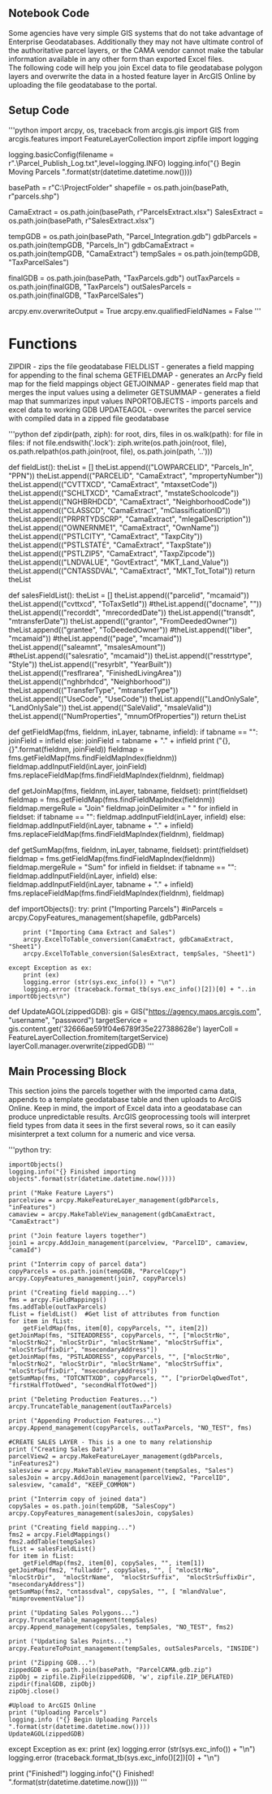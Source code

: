 ## Notebook Code

Some agencies have very simple GIS systems that do not take advantage of Enterprise Geodatabases.  Additionally they may not have ultimate control of the authoritative parcel layers, or the CAMA vendor cannot make the tabular information available in any other form than exported Excel files.  
The following code will help you join Excel data to file geodatabase polygon layers and overwrite the data in a hosted feature layer in ArcGIS Online by uploading the file geodatabase to the portal.  

## Setup Code

'''python
import arcpy, os, traceback
from arcgis.gis import GIS
from arcgis.features import FeatureLayerCollection
import zipfile
import logging

logging.basicConfig(filename = r".\Parcel_Publish_Log.txt",level=logging.INFO)
logging.info("{} Begin Moving Parcels ".format(str(datetime.datetime.now()))) 

basePath = r"C:\ProjectFolder"
shapefile = os.path.join(basePath, r"parcels.shp")

CamaExtract = os.path.join(basePath, r"ParcelsExtract.xlsx")
SalesExtract = os.path.join(basePath, r"SalesExtract.xlsx")

tempGDB = os.path.join(basePath, "Parcel_Integration.gdb")
gdbParcels = os.path.join(tempGDB, "Parcels_In")
gdbCamaExtract = os.path.join(tempGDB, "CamaExtract")
tempSales = os.path.join(tempGDB, "TaxParcelSales")

finalGDB = os.path.join(basePath, "TaxParcels.gdb")
outTaxParcels = os.path.join(finalGDB, "TaxParcels")
outSalesParcels = os.path.join(finalGDB, "TaxParcelSales")

arcpy.env.overwriteOutput = True
arcpy.env.qualifiedFieldNames = False
'''

# Functions

ZIPDIR - zips the file geodatabase
FIELDLIST - generates a field mapping for appending to the final schema
GETFIELDMAP - generates an ArcPy field map for the field mappings object
GETJOINMAP - generates field map that merges the input values using a delimeter
GETSUMMAP - generates a field map that summarizes input values
INPORTOBJECTS - imports parcels and excel data to working GDB
UPDATEAGOL - overwrites the parcel service with compiled data in a zipped file geodatabase

'''python
def zipdir(path, ziph):
    for root, dirs, files in os.walk(path):
        for file in files:
            if not file.endswith('.lock'):
                ziph.write(os.path.join(root, file),
                       os.path.relpath(os.path.join(root, file),
                                       os.path.join(path, '..')))

def fieldList():
    theList = []
    theList.append(("LOWPARCELID", "Parcels_In", "PPN"))
    theList.append(("PARCELID", "CamaExtract", "mpropertyNumber"))
    theList.append(("CVTTXCD", "CamaExtract", "mtaxsetCode"))
    theList.append(("SCHLTXCD", "CamaExtract", "mstateSchoolcode"))
    theList.append(("NGHBRHDCD", "CamaExtract", "NeighborhoodCode"))
    theList.append(("CLASSCD", "CamaExtract", "mClassificationID"))
    theList.append(("PRPRTYDSCRP", "CamaExtract", "mlegalDescription"))
    theList.append(("OWNERNME1", "CamaExtract", "OwnName"))
    theList.append(("PSTLCITY", "CamaExtract", "TaxpCity"))
    theList.append(("PSTLSTATE", "CamaExtract", "TaxpState"))
    theList.append(("PSTLZIP5", "CamaExtract", "TaxpZipcode"))
    theList.append(("LNDVALUE", "GovtExtract", "MKT_Land_Value"))
    theList.append(("CNTASSDVAL", "CamaExtract", "MKT_Tot_Total"))
    return theList

def salesFieldList():
    theList = []
    theList.append(("parcelid",   "mcamaid"))
    theList.append(("cvttxcd",   "ToTaxSetId"))
    #theList.append(("docname",  ""))
    theList.append(("recorddt",   "mrecordedDate"))
    theList.append(("transdt",   "mtransferDate"))
    theList.append(("grantor",   "FromDeededOwner"))
    theList.append(("grantee",   "ToDeededOwner"))
    #theList.append(("liber",  "mcamaid"))
    #theList.append(("page",  "mcamaid"))
    theList.append(("saleamnt",   "msalesAmount"))
    #theList.append(("salesratio",  "mcamaid"))
    theList.append(("resstrtype",   "Style"))
    theList.append(("resyrblt",   "YearBuilt"))
    theList.append(("resflrarea",   "FinishedLivingArea"))
    theList.append(("nghbrhdcd",   "Neighborhood"))
    theList.append(("TransferType",   "mtransferType"))
    theList.append(("UseCode",   "UseCode"))
    theList.append(("LandOnlySale",   "LandOnlySale"))
    theList.append(("SaleValid",  "msaleValid"))
    theList.append(("NumProperties",  "mnumOfProperties"))
    return theList

def getFieldMap(fms, fieldnm, inLayer, tabname, infield):
    if tabname == "":
        joinField = infield
    else:
        joinField = tabname + "." + infield
    print ("{}, {}".format(fieldnm, joinField))
    fieldmap = fms.getFieldMap(fms.findFieldMapIndex(fieldnm))
    fieldmap.addInputField(inLayer, joinField)
    fms.replaceFieldMap(fms.findFieldMapIndex(fieldnm), fieldmap)

def getJoinMap(fms, fieldnm, inLayer, tabname, fieldset):
    print(fieldset)
    fieldmap = fms.getFieldMap(fms.findFieldMapIndex(fieldnm))
    fieldmap.mergeRule = "Join"
    fieldmap.joinDelimiter = " "
    for infield in fieldset:
        if tabname == "":
            fieldmap.addInputField(inLayer, infield)
        else:
            fieldmap.addInputField(inLayer, tabname + "." + infield)
    fms.replaceFieldMap(fms.findFieldMapIndex(fieldnm), fieldmap)

def getSumMap(fms, fieldnm, inLayer, tabname, fieldset):
    print(fieldset)
    fieldmap = fms.getFieldMap(fms.findFieldMapIndex(fieldnm))
    fieldmap.mergeRule = "Sum"
    for infield in fieldset:
        if tabname == "":
            fieldmap.addInputField(inLayer, infield)
        else:
            fieldmap.addInputField(inLayer, tabname + "." + infield)
    fms.replaceFieldMap(fms.findFieldMapIndex(fieldnm), fieldmap)

def importObjects():
    try:
        print ("Importing Parcels")
        #inParcels = arcpy.CopyFeatures_management(shapefile, gdbParcels)
        
        print ("Importing Cama Extract and Sales")
        arcpy.ExcelToTable_conversion(CamaExtract, gdbCamaExtract, "Sheet1")
        arcpy.ExcelToTable_conversion(SalesExtract, tempSales, "Sheet1")

    except Exception as ex:
        print (ex)
        logging.error (str(sys.exc_info()) + "\n")
        logging.error (traceback.format_tb(sys.exc_info()[2])[0] + "..in importObjects\n")

def UpdateAGOL(zippedGDB):
    gis = GIS("https://agency.maps.arcgis.com", "username", "password")
    targetService = gis.content.get('32666ae591f04e6789f35e227388628e')
    layerColl = FeatureLayerCollection.fromitem(targetService)
    layerColl.manager.overwrite(zippedGDB)
'''

##  Main Processing Block

This section joins the parcels together with the imported cama data, appends to a template geodatabase table and then uploads to ArcGIS Online. 
Keep in mind, the import of Excel data into a geodatabase can produce unpredictable results.  ArcGIS geoprocessing tools will interpret field types from data it sees in the first several rows, so it can easily misinterpret a text column for a numeric and vice versa. 

'''python
try:
    
    importObjects()
    logging.info("{} Finished importing objects".format(str(datetime.datetime.now()))) 

    print ("Make Feature Layers")
    parcelview = arcpy.MakeFeatureLayer_management(gdbParcels, "inFeatures")
    camaview = arcpy.MakeTableView_management(gdbCamaExtract, "CamaExtract")

    print ("Join feature layers together")
    join1 = arcpy.AddJoin_management(parcelview, "ParcelID", camaview, "camaId")

    print ("Interrim copy of parcel data")
    copyParcels = os.path.join(tempGDB, "ParcelCopy")
    arcpy.CopyFeatures_management(join7, copyParcels)
    
    print ("Creating field mapping...")
    fms = arcpy.FieldMappings()
    fms.addTable(outTaxParcels)
    fList = fieldList()  #Get list of attributes from function
    for item in fList:
        getFieldMap(fms, item[0], copyParcels, "", item[2])
    getJoinMap(fms, "SITEADDRESS", copyParcels, "", ["mlocStrNo", "mlocStrNo2", "mlocStrDir", "mlocStrName", "mlocStrSuffix", "mlocStrSuffixDir", "msecondaryAddress"])
    getJoinMap(fms, "PSTLADDRESS", copyParcels, "", ["mlocStrNo", "mlocStrNo2", "mlocStrDir", "mlocStrName", "mlocStrSuffix", "mlocStrSuffixDir", "msecondaryAddress"])
    getSumMap(fms, "TOTCNTTXOD", copyParcels, "", ["priorDelqOwedTot", "firstHalfTotOwed", "secondHalfTotOwed"])

    print ("Deleting Production Features...")
    arcpy.TruncateTable_management(outTaxParcels)

    print ("Appending Production Features...")
    arcpy.Append_management(copyParcels, outTaxParcels, "NO_TEST", fms)

    #CREATE SALES LAYER - This is a one to many relationship
    print ("Creating Sales Data")
    parcelView2 = arcpy.MakeFeatureLayer_management(gdbParcels, "inFeatures2")
    salesview = arcpy.MakeTableView_management(tempSales, "Sales")
    salesJoin = arcpy.AddJoin_management(parcelView2, "ParcelID", salesview, "camaId", "KEEP_COMMON")

    print ("Interrim copy of joined data")
    copySales = os.path.join(tempGDB, "SalesCopy")
    arcpy.CopyFeatures_management(salesJoin, copySales)

    print ("Creating field mapping...")
    fms2 = arcpy.FieldMappings()
    fms2.addTable(tempSales)
    fList = salesFieldList()
    for item in fList:
        getFieldMap(fms2, item[0], copySales, "", item[1])
    getJoinMap(fms2, "fulladdr", copySales, "", [ "mlocStrNo",  "mlocStrDir",  "mlocStrName",  "mlocStrSuffix",  "mlocStrSuffixDir",  "msecondaryAddress"])
    getSumMap(fms2, "cntassdval", copySales, "", [ "mlandValue",  "mimprovementValue"])

    print ("Updating Sales Polygons...")
    arcpy.TruncateTable_management(tempSales)
    arcpy.Append_management(copySales, tempSales, "NO_TEST", fms2)
    
    print ("Updating Sales Points...")
    arcpy.FeatureToPoint_management(tempSales, outSalesParcels, "INSIDE")

    print ("Zipping GDB...")
    zippedGDB = os.path.join(basePath, "ParcelCAMA.gdb.zip")
    zipObj = zipfile.ZipFile(zippedGDB, 'w', zipfile.ZIP_DEFLATED)
    zipdir(finalGDB, zipObj)
    zipObj.close()

    #Upload to ArcGIS Online
    print ("Uploading Parcels")
    logging.info ("{} Begin Uploading Parcels ".format(str(datetime.datetime.now())))
    UpdateAGOL(zippedGDB)

except Exception as ex:
    print (ex)
    logging.error (str(sys.exc_info()) + "\n")
    logging.error (traceback.format_tb(sys.exc_info()[2])[0] + "\n")

print ("Finished!")
logging.info("{} Finished! ".format(str(datetime.datetime.now())))
'''
